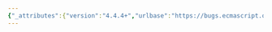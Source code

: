 ```yaml
---
{"_attributes":{"version":"4.4.4+","urlbase":"https://bugs.ecmascript.org/","maintainer":"dherman@mozilla.com"},"bug":{"bug_id":4066,"creation_ts":"2015-02-21 10:22:00 -0800","short_desc":"20.3.4.27: algorithm simplification","delta_ts":"2015-03-17 16:57:03 -0700","product":"Draft for 6th Edition","component":"editorial issue","version":"Rev 35: March 4, 2015 Release Candidate 2","rep_platform":"All","op_sys":"All","bug_status":"RESOLVED","resolution":"FIXED","priority":"Normal","bug_severity":"enhancement","everconfirmed":true,"reporter":{"uid":"jmdyck","name":"Michael Dyck"},"assigned_to":{"uid":"allen","name":"Allen Wirfs-Brock"},"long_desc":[{"commentid":13240,"comment_count":0,"who":{"uid":"jmdyck","name":"Michael Dyck"},"bug_when":"2015-02-21 10:22:52 -0800","thetext":"In 20.3.4.27 \"Date.prototype.setTime ( time )\",\nsteps 1 and 2 say:\n   1. Let O be the this value.\n   2. If Type(O) is not Object or O does not have a [[DateValue]] internal slot,\n      throw a TypeError exeption.\n\nIn the specification of other Date.prototype functions, these checks are accomplished in thisTimeValue(), which is implicitly invoked by referring to \"this time value\". So for consistency, replace the above steps with:\n\n   1. Let t be this time value.\n   2. ReturnIfAbrupt(t).\n\n(or just \"ReturnIfAbrupt(this time value)\", since we don't need the value of t).\n\nAnd then in step 6, replace /O/ with \"this Date object\"."},{"commentid":13278,"comment_count":1,"who":{"uid":"allen","name":"Allen Wirfs-Brock"},"bug_when":"2015-02-24 10:52:47 -0800","thetext":"fixed in rev35 editor's draft"},{"commentid":13468,"comment_count":2,"who":{"uid":"allen","name":"Allen Wirfs-Brock"},"bug_when":"2015-03-04 18:58:12 -0800","thetext":"fixed in rev35"},{"commentid":13584,"comment_count":3,"who":{"uid":"jmdyck","name":"Michael Dyck"},"bug_when":"2015-03-05 12:17:39 -0800","thetext":"Almost. You still need to change \"the this value\" to \"this time value\",\notherwise the more detailed checks no longer happen."},{"commentid":13699,"comment_count":4,"who":{"uid":"allen","name":"Allen Wirfs-Brock"},"bug_when":"2015-03-11 14:03:28 -0700","thetext":"fixed in rev36 editor's draft"},{"commentid":13801,"comment_count":5,"who":{"uid":"allen","name":"Allen Wirfs-Brock"},"bug_when":"2015-03-17 16:57:03 -0700","thetext":"in rev36"}]}}
---
```


